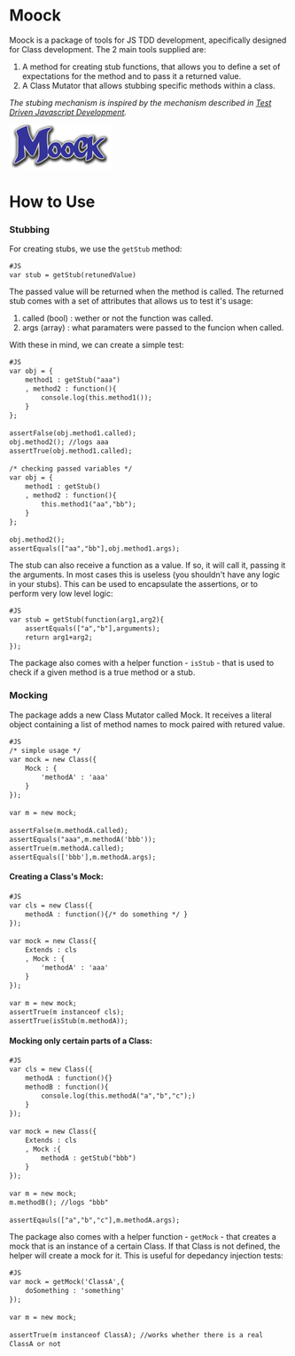 Moock
===================
Moock is a package of tools for JS TDD development, apecifically designed for Class development.
The 2 main tools supplied are:

1. A method for creating stub functions, that allows you to define a set of expectations for the method and to pass it a returned value.
2. A Class Mutator that allows stubbing specific methods within a class.


*The stubing mechanism is inspired by the mechanism described in [Test Driven Javascript Development](http://tddjs.com/).*

![Screenshot](https://github.com/arieh/Moock/raw/master/moock.png)

How to Use
==========

### Stubbing

For creating stubs, we use the `getStub` method:

    #JS
    var stub = getStub(retunedValue)


The passed value will be returned when the method is called. The returned stub comes with a set of attributes that allows us to test it's usage:

1. called (bool) : wether or not the function was called.
2. args (array) : what paramaters were passed to the funcion when called.

With these in mind, we can create a simple test:

    #JS
    var obj = {
        method1 : getStub("aaa")
        , method2 : function(){
            console.log(this.method1());
        }
    };
    
    assertFalse(obj.method1.called);
    obj.method2(); //logs aaa  
    assertTrue(obj.method1.called);
    
    /* checking passed variables */
    var obj = {
        method1 : getStub()
        , method2 : function(){
            this.method1("aa","bb");
        }
    };
    
    obj.method2();
    assertEquals(["aa","bb"],obj.method1.args);
    
The stub can also receive a function as a value. If so, it will call it, passing it the arguments. In most cases this is useless (you shouldn't have any logic in your stubs).
This can be used to encapsulate the assertions, or to perform very low level logic:

    #JS
    var stub = getStub(function(arg1,arg2){
        assertEquals(["a","b"],arguments);
        return arg1+arg2;
    });
    
    
The package also comes with a helper function - `isStub` - that is used to check if a given method is a true method or a stub.
### Mocking

The package adds a new Class Mutator called Mock. It receives a literal object containing a list of method names 
to mock paired with retured value.

    #JS
    /* simple usage */
    var mock = new Class({
        Mock : {
            'methodA' : 'aaa'
        }
    });
    
    var m = new mock;
    
    assertFalse(m.methodA.called);
    assertEquals("aaa",m.methodA('bbb'));
    assertTrue(m.methodA.called);
    assertEquals(['bbb'],m.methodA.args);
    

#### Creating a Class's Mock:

    #JS
    var cls = new Class({
        methodA : function(){/* do something */ }
    });
    
    var mock = new Class({
        Extends : cls
        , Mock : {
            'methodA' : 'aaa'
        } 
    });
    
    var m = new mock;
    assertTrue(m instanceof cls);
    assertTrue(isStub(m.methodA));
    
#### Mocking only certain parts of a Class:

    #JS
    var cls = new Class({
        methodA : function(){}
        methodB : function(){
            console.log(this.methodA("a","b","c");)
        }
    });
    
    var mock = new Class({
        Extends : cls
        , Mock :{
            methodA : getStub("bbb")
        }
    });
    
    var m = new mock;
    m.methodB(); //logs "bbb"
    
    assertEqauls(["a","b","c"],m.methodA.args);
    
    
The package also comes with a helper function - `getMock` - that creates a mock that is an instance of a certain Class. 
If that Class is not defined, the helper will create a mock for it. This is useful for depedancy injection tests:

    #JS
    var mock = getMock('ClassA',{
        doSomething : 'something'
    });
    
    var m = new mock;
    
    assertTrue(m instanceof ClassA); //works whether there is a real ClassA or not
    